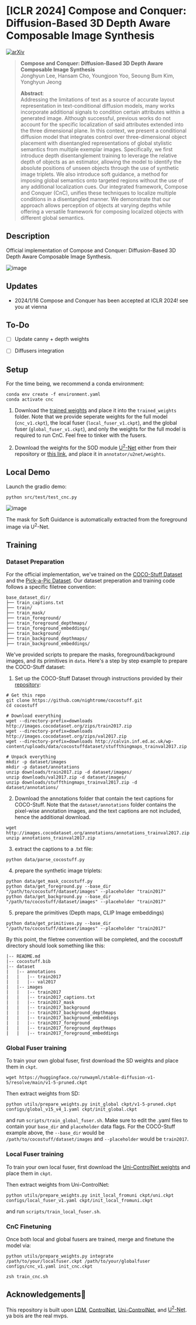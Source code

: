  # [ICLR 2024] Compose and Conquer: Diffusion-Based 3D Depth Aware Composable Image Synthesis

[![arXiv](https://img.shields.io/badge/arXiv-2110.02711-red)](https://arxiv.org/abs/2401.09048)

> **Compose and Conquer: Diffusion-Based 3D Depth Aware Composable Image Synthesis**<br>
> Jonghyun Lee, Hansam Cho, Youngjoon Yoo, Seoung Bum Kim, Yonghyun Jeong<br>
> 
>**Abstract**: <br>
Addressing the limitations of text as a source of accurate layout representation in text-conditional diffusion models, many works incorporate additional signals to condition certain attributes within a generated image. Although successful, previous works do not account for the specific localization of said attributes extended into the three dimensional plane. In this context, we present a conditional diffusion model that integrates control over three-dimensional object placement with disentangled representations of global stylistic semantics from multiple exemplar images. Specifically, we first introduce depth disentanglement training to leverage the relative depth of objects as an estimator, allowing the model to identify the absolute positions of unseen objects through the use of synthetic image triplets. We also introduce soft guidance, a method for imposing global semantics onto targeted regions without the use of any additional localization cues. Our integrated framework, Compose and Conquer (CnC), unifies these techniques to localize multiple conditions in a disentangled manner. We demonstrate that our approach allows perception of objects at varying depths while offering a versatile framework for composing localized objects with different global semantics.
 

## Description
Official implementation of Compose and Conquer: Diffusion-Based 3D Depth Aware Composable Image Synthesis.

![image](samples/fig.jpg)

## Updates
- 2024/1/16 Compose and Conquer has been accepted at ICLR 2024! see you at vienna

## To-Do
 - [ ] Update canny + depth weights
 - [ ] Diffusers integration


## Setup
For the time being, we recommend a conda environment:
```
conda env create -f environment.yaml
conda activate cnc
```

1. Download the [trained weights](https://drive.google.com/drive/folders/1kK1RbLs3bf08Hawwq9LU6jGfB3N7li2y?usp=sharing) and place it into the `trained_weights` folder. Note that we provide seperate weights for the full model (`cnc_v1.ckpt`), the local fuser (`local_fuser_v1.ckpt`), and the global fuser (`global_fuser_v1.ckpt`), and only the weights for the full model is required to run CnC. Feel free to tinker with the fusers.

2. Download the weights for the SOD module [U<sup>2</sup>-Net](https://github.com/xuebinqin/U-2-Net) either from their repository or [this link](https://drive.google.com/file/d/1kO3fbi8bd-EVrcfV0dKdcBTNuiJ8wf9G/view?usp=sharing), and place it in `annotator/u2net/weights`.

## Local Demo
Launch the gradio demo:
```
python src/test/test_cnc.py
```
![image](samples/gradio.jpg)

The mask for Soft Guidance is automatically extracted from the foreground image via U<sup>2</sup>-Net.

## Training

### Dataset Preparation
For the official implementation, we've trained on the [COCO-Stuff Dataset](https://github.com/nightrome/cocostuff) and the [Pick-a-Pic Dataset](https://huggingface.co/datasets/yuvalkirstain/pickapic_v1). Our dataset preperation and training code follows a specific filetree convention:
```
base_dataset_dir/
├── train_captions.txt
├── train/
├── train_mask/
├── train_foreground/
├── train_foreground_depthmaps/
├── train_foreground_embeddings/
├── train_background/
├── train_background_depthmaps/
├── train_background_embeddings/
```

We've provided scripts to prepare the masks, foreground/background images, and its primitives in `data`. Here's a step by step example to prepare the COCO-Stuff dataset:
1. Set up the COCO-Stuff Dataset through instructions provided by their [repository](https://github.com/nightrome/cocostuff):

```
# Get this repo
git clone https://github.com/nightrome/cocostuff.git
cd cocostuff

# Download everything
wget --directory-prefix=downloads http://images.cocodataset.org/zips/train2017.zip
wget --directory-prefix=downloads http://images.cocodataset.org/zips/val2017.zip
wget --directory-prefix=downloads http://calvin.inf.ed.ac.uk/wp-content/uploads/data/cocostuffdataset/stuffthingmaps_trainval2017.zip

# Unpack everything
mkdir -p dataset/images
mkdir -p dataset/annotations
unzip downloads/train2017.zip -d dataset/images/
unzip downloads/val2017.zip -d dataset/images/
unzip downloads/stuffthingmaps_trainval2017.zip -d dataset/annotations/
```
2. Download the annotations folder that contain the text captions for COCO-Stuff. Note that the `dataset/annotations` folder contains the pixel-wise annotation images, and the text captions are not included, hence the additional download.

```
wget http://images.cocodataset.org/annotations/annotations_trainval2017.zip
unzip annotations_trainval2017.zip
```

3. extract the captions to a .txt file:

```
python data/parse_cocostuff.py
```

4. prepare the synthetic image triplets:

```
python data/get_mask_cocostuff.py
python data/get_foreground.py --base_dir "/path/to/cocostuff/dataset/images" --placeholder "train2017"
python data/get_background.py --base_dir "/path/to/cocostuff/dataset/images" --placeholder "train2017"
```

5. prepare the primitives (Depth maps, CLIP Image embeddings)

```
python data/get_primitives.py --base_dir "/path/to/cocostuff/dataset/images" --placeholder "train2017"
```

By this point, the filetree convention will be completed, and the cocostuff directory should look something like this:

```
|-- README.md
|-- cocostuff.bib
|-- dataset
|   |-- annotations
|   |   |-- train2017
|   |   |-- val2017
|   |-- images
|   |   |-- train2017
|   |   |-- train2017_captions.txt
|   |   |-- train2017_mask
|   |   |-- train2017_background
|   |   |-- train2017_background_depthmaps
|   |   |-- train2017_background_embeddings
|   |   |-- train2017_foreground
|   |   |-- train2017_foreground_depthmaps
|   |   |-- train2017_foreground_embeddings
```



### Global Fuser training
To train your own global fuser, first download the SD weights and place them in `ckpt`.

```
wget https://huggingface.co/runwayml/stable-diffusion-v1-5/resolve/main/v1-5-pruned.ckpt
```

Then extract weights from SD:
```
python utils/prepare_weights.py init_global ckpt/v1-5-pruned.ckpt configs/global_v15_v4_1.yaml ckpt/init_global.ckpt
```

and run `scripts/train_global_fuser.sh`. Make sure to edit the .yaml files to contain your `base_dir` and `placeholder` data flags. For the COCO-Stuff example above, the `--base_dir` would be `/path/to/cocostuff/dataset/images` and `--placeholder` would be `train2017`.

### Local Fuser training
To train your own local fuser, first download the [Uni-ControlNet weights](https://github.com/ShihaoZhaoZSH/Uni-ControlNet) and place them in `ckpt`.

Then extract weights from Uni-ControlNet:
```
python utils/prepare_weights.py init_local_fromuni ckpt/uni.ckpt configs/local_fuser_v1.yaml ckpt/init_local_fromuni.ckpt
```

and run `scripts/train_local_fuser.sh`.

### CnC Finetuning
Once both local and global fusers are trained, merge and finetune the model via:

```
python utils/prepare_weights.py integrate /path/to/your/localfuser.ckpt /path/to/your/globalfuser configs/cnc_v1.yaml init_cnc.ckpt

zsh train_cnc.sh
```

## Acknowledgements🤍
This repository is built upon [LDM](https://github.com/CompVis/latent-diffusion), [ControlNet](https://github.com/lllyasviel/ControlNet/tree/main), [Uni-ControlNet](https://github.com/ShihaoZhaoZSH/Uni-ControlNet), and [U<sup>2</sup>-Net](https://github.com/xuebinqin/U-2-Net). ya bois are the real mvps.

